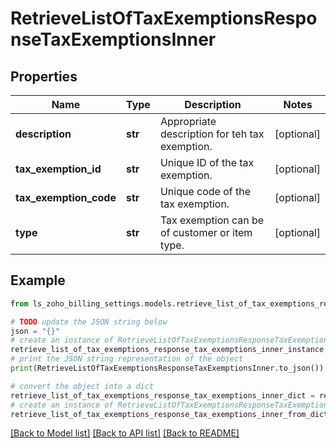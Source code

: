 # RetrieveListOfTaxExemptionsResponseTaxExemptionsInner


## Properties

Name | Type | Description | Notes
------------ | ------------- | ------------- | -------------
**description** | **str** | Appropriate description for teh tax exemption. | [optional] 
**tax_exemption_id** | **str** | Unique ID of the tax exemption. | [optional] 
**tax_exemption_code** | **str** | Unique code of the tax exemption. | [optional] 
**type** | **str** | Tax exemption can be of customer or item type. | [optional] 

## Example

```python
from ls_zoho_billing_settings.models.retrieve_list_of_tax_exemptions_response_tax_exemptions_inner import RetrieveListOfTaxExemptionsResponseTaxExemptionsInner

# TODO update the JSON string below
json = "{}"
# create an instance of RetrieveListOfTaxExemptionsResponseTaxExemptionsInner from a JSON string
retrieve_list_of_tax_exemptions_response_tax_exemptions_inner_instance = RetrieveListOfTaxExemptionsResponseTaxExemptionsInner.from_json(json)
# print the JSON string representation of the object
print(RetrieveListOfTaxExemptionsResponseTaxExemptionsInner.to_json())

# convert the object into a dict
retrieve_list_of_tax_exemptions_response_tax_exemptions_inner_dict = retrieve_list_of_tax_exemptions_response_tax_exemptions_inner_instance.to_dict()
# create an instance of RetrieveListOfTaxExemptionsResponseTaxExemptionsInner from a dict
retrieve_list_of_tax_exemptions_response_tax_exemptions_inner_from_dict = RetrieveListOfTaxExemptionsResponseTaxExemptionsInner.from_dict(retrieve_list_of_tax_exemptions_response_tax_exemptions_inner_dict)
```
[[Back to Model list]](../README.md#documentation-for-models) [[Back to API list]](../README.md#documentation-for-api-endpoints) [[Back to README]](../README.md)


